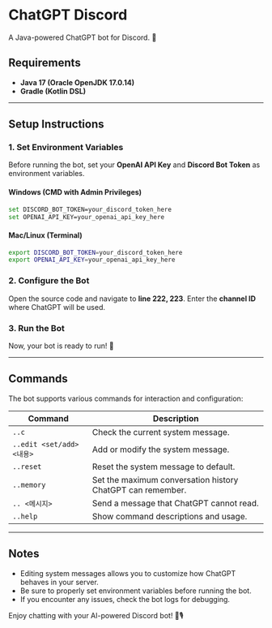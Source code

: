 # ChatGPT Discord
A Java-powered ChatGPT bot for Discord. 🚀

## Requirements
- **Java 17 (Oracle OpenJDK 17.0.14)**
- **Gradle (Kotlin DSL)**

---

## Setup Instructions

### 1. Set Environment Variables
Before running the bot, set your **OpenAI API Key** and **Discord Bot Token** as environment variables.

#### Windows (CMD with Admin Privileges)
```sh
set DISCORD_BOT_TOKEN=your_discord_token_here
set OPENAI_API_KEY=your_openai_api_key_here
```

#### Mac/Linux (Terminal)
```sh
export DISCORD_BOT_TOKEN=your_discord_token_here
export OPENAI_API_KEY=your_openai_api_key_here
```

### 2. Configure the Bot
Open the source code and navigate to **line 222, 223**. Enter the **channel ID** where ChatGPT will be used.

### 3. Run the Bot
Now, your bot is ready to run! 🎉

---

## Commands
The bot supports various commands for interaction and configuration:

| Command | Description |
|---------|-------------|
| `..c` | Check the current system message. |
| `..edit <set/add> <내용>` | Add or modify the system message. |
| `..reset` | Reset the system message to default. |
| `..memory` | Set the maximum conversation history ChatGPT can remember. |
| `.. <메시지>` | Send a message that ChatGPT cannot read. |
| `..help` | Show command descriptions and usage. |

---

## Notes
- Editing system messages allows you to customize how ChatGPT behaves in your server.
- Be sure to properly set environment variables before running the bot.
- If you encounter any issues, check the bot logs for debugging.

Enjoy chatting with your AI-powered Discord bot! 🤖🎙️

